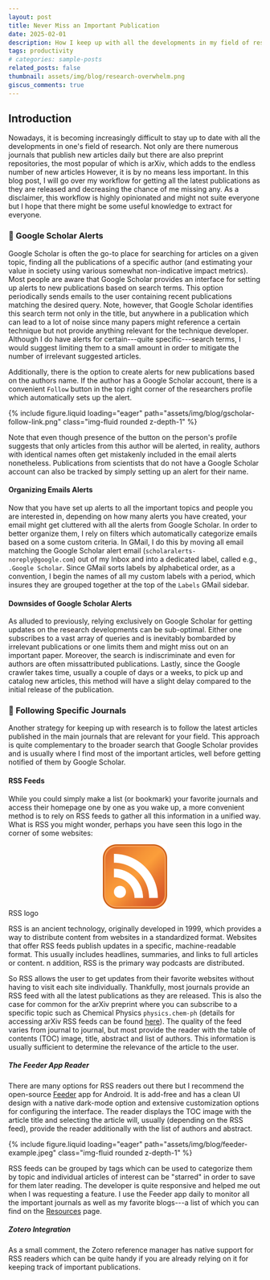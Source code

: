 ```yaml
---
layout: post
title: Never Miss an Important Publication
date: 2025-02-01
description: How I keep up with all the developments in my field of research
tags: productivity
# categories: sample-posts
related_posts: false
thumbnail: assets/img/blog/research-overwhelm.png
giscus_comments: true
---
```


## Introduction

Nowadays, it is becoming increasingly difficult to stay up to date with all the developments in one's field of research.
Not only are there numerous journals that publish new articles daily but there are also preprint repositories, the most popular of which is arXiv, which adds to the endless number of new articles
However, it is by no means less important.
In this blog post, I will go over my workflow for getting all the latest publications as they are released and decreasing the chance of me missing any.
As a disclaimer, this workflow is highly opinionated and might not suite everyone but I hope that there might be some useful knowledge to extract for everyone.

### 🔔 Google Scholar Alerts

Google Scholar is often the go-to place for searching for articles on a given topic, finding all the publications of a specific author (and estimating your value in society using various somewhat non-indicative impact metrics).
Most people are aware that Google Scholar provides an interface for setting up alerts to new publications based on search terms.
This option periodically sends emails to the user containing recent publications matching the desired query.
Note, however, that Google Scholar identifies this search term not only in the title, but anywhere in a publication which can lead to a lot of noise since many papers might reference a certain technique but not provide anything relevant for the technique developer.
Although I do have alerts for certain---quite specific---search terms, I would suggest limiting them to a small amount in order to mitigate the number of irrelevant suggested articles.

Additionally, there is the option to create alerts for new publications based on the authors name.
If the author has a Google Scholar account, there is a convenient `Follow` button in the top right corner of the researchers profile which automatically sets up the alert.

{% include figure.liquid loading="eager" path="assets/img/blog/gscholar-follow-link.png" class="img-fluid rounded z-depth-1" %}

Note that even though presence of the button on the person's profile suggests that only articles from this author will be alerted, in reality, authors with identical names often get mistakenly included in the email alerts nonetheless.
Publications from scientists that do not have a Google Scholar account can also be tracked by simply setting up an alert for their name.

#### Organizing Emails Alerts

Now that you have set up alerts to all the important topics and people you are interested in, depending on how many alerts you have created, your email might get cluttered with all the alerts from Google Scholar.
In order to better organize them, I rely on filters which automatically categorize emails based on a some custom criteria.
In GMail, I do this by moving all email matching the Google Scholar alert email (`scholaralerts-noreply@google.com`) out of my Inbox and into a dedicated label, called e.g., `.Google Scholar`.
Since GMail sorts labels by alphabetical order, as a convention, I begin the names of all my custom labels with a period, which insures they are grouped together at the top of the `Labels` GMail sidebar.

#### Downsides of Google Scholar Alerts

As alluded to previously, relying exclusively on Google Scholar for getting updates on the research developments can be sub-optimal.
Either one subscribes to a vast array of queries and is inevitably bombarded by irrelevant publications or one limits them and might miss out on an important paper.
Moreover, the search is indiscriminate and even for authors are often missattributed publications.
Lastly, since the Google crawler takes time, usually a couple of days or a weeks, to pick up and catalog new articles, this method will have a slight delay compared to the initial release of the publication.

### 📖 Following Specific Journals

Another strategy for keeping up with research is to follow the latest articles published in the main journals that are relevant for your field.
This approach is quite complementary to the broader search that Google Scholar provides and is usually where I find most of the important articles, well before getting notified of them by Google Scholar.

#### RSS Feeds

While you could simply make a list (or bookmark) your favorite journals and access their homepage one by one as you wake up, a more convenient method is to rely on RSS feeds to gather all this information in a unified way.
What is RSS you might wonder, perhaps you have seen this logo in the corner of some websites:

<div style="display: flex; justify-content: center;">
    <img src="/assets/img/blog/rss-logo.png" style="max-width: 400px; height: auto;" />
</div>
<div class="caption">
    RSS logo
</div>

RSS is an ancient technology, originally developed in 1999, which provides a way to distribute content from websites in a standardized format.
Websites that offer RSS feeds publish updates in a specific, machine-readable format.
This usually includes headlines, summaries, and links to full articles or content.
n addition, RSS is the primary way podcasts are distributed.

So RSS allows the user to get updates from their favorite websites without having to visit each site individually.
Thankfully, most journals provide an RSS feed with all the latest publications as they are released.
This is also the case for common for the arXiv preprint where you can subscribe to a specific topic such as Chemical Physics `physics.chem-ph` (details for accessing arXiv RSS feeds can be found [here](https://info.arxiv.org/help/rss.html)).
The quality of the feed varies from journal to journal, but most provide the reader with the table of contents (TOC) image, title, abstract and list of authors.
This information is usually sufficient to determine the relevance of the article to the user.

##### The Feeder App Reader

There are many options for RSS readers out there but I recommend the open-source [Feeder](https://github.com/spacecowboy/Feeder) app for Android.
It is add-free and has a clean UI design with a native dark-mode option and extensive customization options for configuring the interface.
The reader displays the TOC image with the article title and selecting the article will, usually (depending on the RSS feed), provide the reader additionally with the list of authors and abstract.

{% include figure.liquid loading="eager" path="assets/img/blog/feeder-example.jpeg" class="img-fluid rounded z-depth-1" %}

RSS feeds can be grouped by tags which can be used to categorize them by topic and individual articles of interest can be "starred" in order to save for them later reading.
The developer is quite responsive and helped me out when I was requesting a feature.
I use the Feeder app daily to monitor all the important journals as well as my favorite blogs---a list of which you can find on the [Resources](/resources) page.

##### Zotero Integration

As a small comment, the Zotero reference manager has native support for RSS readers which can be quite handy if you are already relying on it for keeping track of important publications.
